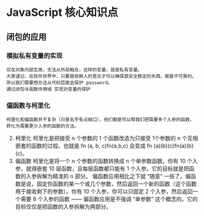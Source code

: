 # JavaScript 核心知识点

## 闭包的应用

### 模拟私有变量的实现
    仅在对象内部生效，无法从外部触及，这样的变量，就是私有变量。
    大家谨记，在软件世界中，只要是依赖人的意志才可以确保其安全稳定的东西，都是不可靠的。所以我们需要想办法从代码层面去保护 password。
    通过闭包与函数作用域 实现对变量的保护

### 偏函数与柯里化

    柯里化和偏函数并不复杂（只是名字有点拗口），他们都是可以帮我们把需要多个入参的函数，转化为需要更少入参的函数的方法。

2. 柯里化
    柯里化是把接受 n 个参数的 1 个函数改造为只接受 1个参数的 n 个互相嵌套的函数的过程。也就是 fn (a, b, c)fn(a,b,c) 会变成 fn (a)(b)(c)fn(a)(b)(c)。
1. 偏函数
    柯里化是将一个 n 个参数的函数转换成 n 个单参数函数。你有 10 个入参，就得嵌套 10 层函数，且每层函数都只能有 1 个入参。它的目标就是把函数的入参拆解为精准的 n 部分。
    偏函数应用相比之下就 “随意” 一些了。偏函数是说，固定你函数的某一个或几个参数，然后返回一个新的函数（这个函数用于接收剩下的参数）。你有 10 个入参，你可以只固定 2 个入参，然后返回一个需要 8 个入参的函数 —— 偏函数应用是不强调 “单参数” 这个概念的。它的目标仅仅是把函数的入参拆解为两部分。